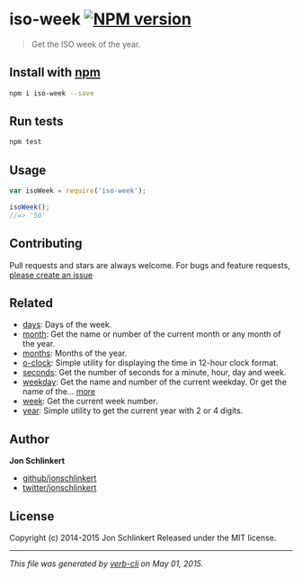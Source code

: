 # iso-week [![NPM version](https://badge.fury.io/js/iso-week.svg)](http://badge.fury.io/js/iso-week)

> Get the ISO week of the year.

## Install with [npm](npmjs.org)

```bash
npm i iso-week --save
```

## Run tests

```bash
npm test
```

## Usage

```js
var isoWeek = require('iso-week');

isoWeek();
//=> '50'
```

## Contributing

Pull requests and stars are always welcome. For bugs and feature requests, [please create an issue](https://github.com/jonschlinkert/iso-week/issues)

## Related

* [days](https://github.com/jonschlinkert/days): Days of the week.
* [month](https://github.com/jonschlinkert/month): Get the name or number of the current month or any month of the year.
* [months](https://github.com/jonschlinkert/months): Months of the year.
* [o-clock](https://github.com/jonschlinkert/o-clock): Simple utility for displaying the time in 12-hour clock format.
* [seconds](https://github.com/jonschlinkert/seconds): Get the number of seconds for a minute, hour, day and week.
* [weekday](https://github.com/jonschlinkert/weekday): Get the name and number of the current weekday. Or get the name of the… [more](https://github.com/jonschlinkert/weekday)
* [week](https://github.com/jonschlinkert/week): Get the current week number.
* [year](https://github.com/jonschlinkert/year): Simple utility to get the current year with 2 or 4 digits.

## Author

**Jon Schlinkert**

+ [github/jonschlinkert](https://github.com/jonschlinkert)
+ [twitter/jonschlinkert](http://twitter.com/jonschlinkert)

## License

Copyright (c) 2014-2015 Jon Schlinkert
Released under the MIT license.

***

_This file was generated by [verb-cli](https://github.com/assemble/verb-cli) on May 01, 2015._

<!-- reflinks generated by verb-reflinks plugin -->
